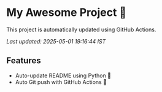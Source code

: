 # My Awesome Project 🚀

This project is automatically updated using GitHub Actions.

_Last updated: 2025-05-01 19:16:44 IST_

## Features
- Auto-update README using Python 🐍
- Auto Git push with GitHub Actions 🤖
